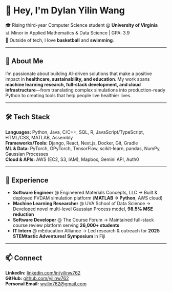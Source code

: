 # 👋 Hey, I'm Dylan Yilin Wang

🎓 Rising third-year Computer Science student @ **University of Virginia**  
📊 Minor in Applied Mathematics & Data Science | GPA: 3.9  
🏀 Outside of tech, I love **basketball** and **swimming**.  

---

## 🚀 About Me
I’m passionate about building AI-driven solutions that make a positive impact in **healthcare, sustainability, and education**. My work spans **machine learning research, full-stack development, and cloud infrastructure**—from translating complex simulations into production-ready Python to creating tools that help people live healthier lives.

---

## 🛠 Tech Stack
**Languages:** Python, Java, C/C++, SQL, R, JavaScript/TypeScript, HTML/CSS, MATLAB, Assembly  
**Frameworks/Tools:** Django, React, Next.js, Docker, Git, Gradle  
**ML & Data:** PyTorch, GPyTorch, TensorFlow, scikit-learn, pandas, NumPy, Gaussian Processes  
**Cloud & APIs:** AWS (EC2, S3, IAM), Mapbox, Gemini API, Auth0  

---

## 💼 Experience
- **Software Engineer** @ Engineered Materials Concepts, LLC → Built & deployed FVDAM simulation platform (**MATLAB → Python**, AWS cloud)  
- **Machine Learning Researcher** @ UVA School of Data Science → Developed novel multi-level Gaussian Process model, **98.5% MSE reduction**  
- **Software Developer** @ The Course Forum → Maintained full-stack course review platform serving **26,000+ students**  
- **IT Intern** @ mEducation Alliance → Led research & outreach for **2025 STEMtastic Adventures! Symposium** in Fiji  

---

## 📫 Connect
**LinkedIn:** [linkedin.com/in/yilinw762](https://linkedin.com/in/yilinw762)  
**GitHub:** [github.com/yilinw762](https://github.com/yilinw762)  
**Personal Email:** wyilin762@gmail.com

